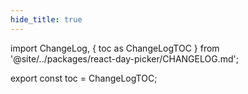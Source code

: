 ```yaml
---
hide_title: true
---
```


import ChangeLog, {
toc as ChangeLogTOC
} from '@site/../packages/react-day-picker/CHANGELOG.md';

<ChangeLog />

export const toc = ChangeLogTOC;
